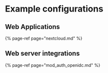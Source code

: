# Example configurations

## Web Applications

{% page-ref page="nextcloud.md" %}

## Web server integrations

{% page-ref page="mod\_auth\_openidc.md" %}



